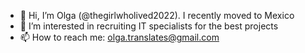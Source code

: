 - 👋 Hi, I’m Olga (@thegirlwholived2022). I recently moved to Mexico
- 👀 I’m interested in recruiting IT specialists for the best projects
- 📫 How to reach me: olga.translates@gmail.com

<!---
thegirlwholived2022/thegirlwholived2022 is a ✨ special ✨ repository because its `README.md` (this file) appears on your GitHub profile.
You can click the Preview link to take a look at your changes.
--->

